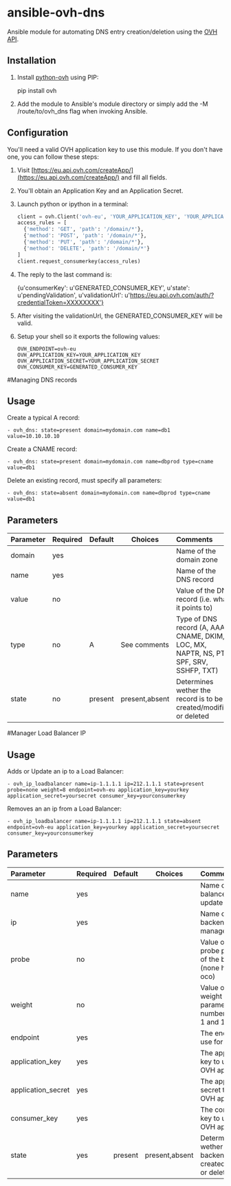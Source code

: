 # ansible-ovh-dns

Ansible module for automating DNS entry creation/deletion using the [OVH API](https://eu.api.ovh.com/).

## Installation

1. Install [python-ovh](https://pypi.python.org/pypi/ovh) using PIP:

    pip install ovh

2. Add the module to Ansible's module directory or simply add the -M /route/to/ovh_dns flag when invoking Ansible.

## Configuration

You'll need a valid OVH application key to use this module. If you don't have one, you can follow these steps:

1. Visit [https://eu.api.ovh.com/createApp/](https://eu.api.ovh.com/createApp/) and fill all fields.
2. You'll obtain an Application Key and an Application Secret.
3. Launch python or ipython in a terminal:

    ```python
    client = ovh.Client('ovh-eu', 'YOUR_APPLICATION_KEY', 'YOUR_APPLICATION_SECRET')
    access_rules = [
      {'method': 'GET', 'path': '/domain/*'},
      {'method': 'POST', 'path': '/domain/*'},
      {'method': 'PUT', 'path': '/domain/*'},
      {'method': 'DELETE', 'path': '/domain/*'}
    ]
    client.request_consumerkey(access_rules)
    ```
4. The reply to the last command is:

    {u'consumerKey': u'GENERATED_CONSUMER_KEY',
    u'state': u'pendingValidation',
    u'validationUrl': u'https://eu.api.ovh.com/auth/?credentialToken=XXXXXXXX'}

5. After visiting the validationUrl, the GENERATED_CONSUMER_KEY will be valid.
5. Setup your shell so it exports the following values:

    ```
    OVH_ENDPOINT=ovh-eu
    OVH_APPLICATION_KEY=YOUR_APPLICATION_KEY
    OVH_APPLICATION_SECRET=YOUR_APPLICATION_SECRET
    OVH_CONSUMER_KEY=GENERATED_CONSUMER_KEY
    ```

#Managing DNS records
## Usage

Create a typical A record:

    - ovh_dns: state=present domain=mydomain.com name=db1 value=10.10.10.10

Create a CNAME record:

    - ovh_dns: state=present domain=mydomain.com name=dbprod type=cname value=db1

Delete an existing record, must specify all parameters:

    - ovh_dns: state=absent domain=mydomain.com name=dbprod type=cname value=db1

## Parameters

Parameter | Required | Default | Choices        | Comments
:---------|----------|---------|----------------|:-----------------------
domain    | yes      |         |                | Name of the domain zone
name      | yes      |         |                | Name of the DNS record
value     | no       |         |                | Value of the DNS record (i.e. what it points to)
type      | no       | A       | See comments   | Type of DNS record (A, AAAA, CNAME, DKIM, LOC, MX, NAPTR, NS, PTR, SPF, SRV, SSHFP, TXT)
state     | no       | present | present,absent | Determines wether the record is to be created/modified or deleted


#Manager Load Balancer IP
## Usage

Adds or Update an ip to a Load Balancer:

    - ovh_ip_loadbalancer name=ip-1.1.1.1 ip=212.1.1.1 state=present probe=none weight=8 endpoint=ovh-eu application_key=yourkey application_secret=yoursecret consumer_key=yourconsumerkey

Removes an an ip from a Load Balancer:

    - ovh_ip_loadbalancer name=ip-1.1.1.1 ip=212.1.1.1 state=absent endpoint=ovh-eu application_key=yourkey application_secret=yoursecret consumer_key=yourconsumerkey

## Parameters

Parameter 			| Required | Default | Choices        | Comments
:-------------------|----------|---------|----------------|:-----------------------
name				| yes      |         |                | Name of load balancer to update
ip        			| yes      |         |                | Name of the backend IP to manager
probe     			| no       |         |                | Value of the probe parameter of the backend (none http icmp oco)
weight          	| no       |         |                | Value of the weight parameter ( a number between 1 and 100 )
endpoint       		| yes      |         |                | The endpoint to use  for OVH api
application_key 	| yes      |         | 				  | The application key to use for OVH api
application_secret	| yes      |         |				  | The application secret to use for OVH api
consumer_key		| yes      |         |  		      | The consumer key to use for OVH api
state		   		| yes      | present | present,absent | Determines wether the IP backend is to be created/modified or deleted
